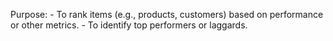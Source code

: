 Purpose:
    - To rank items (e.g., products, customers) based on performance or other metrics.
    - To identify top performers or laggards.
